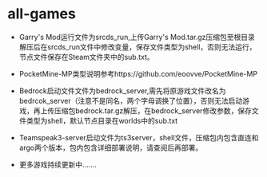 # all-games
* Garry's Mod运行文件为srcds_run,上传Garry's Mod.tar.gz压缩包至根目录解压后在srcds_run文件中修改变量，保存文件类型为shell，否则无法运行，节点文件保存在Steam文件夹中的sub.txt。
  
* PocketMine-MP类型说明参考https://github.com/eoovve/PocketMine-MP
  
* Bedrock启动文件文件为bedrock_server,需先将原游戏文件改名为bedrcok_server（注意不是同名，两个字母调换了位置），否则无法启动游戏，再上传压缩包bedrock.tar.gz解压，在bedrock_server修改参数，保存文件类型为shell，默认节点目录在worlds中的sub.txt

* Teamspeak3-server启动文件为ts3server，shell文件，压缩包内包含直连和argo两个版本，包内包含详细部署说明，请查阅后再部署。

* 更多游戏持续更新中.......
